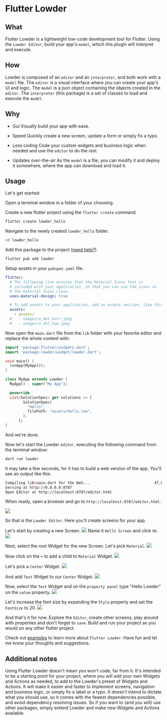 # Flutter Lowder

## What

Flutter Lowder is a lightweight low-code development tool for Flutter.
Using the `Lowder Editor`, build your app's `model`, which this plugin will interpret and execute.

## How

Lowder is composed of an `editor` and an `interpreter`, and both work with a `model` file.
The `editor` is a visual interface where you can create your app's UI and logic.
The `model` is a json object containing the objects created in the `editor`.
The `interpreter` (this package) is a set of classes to load and execute the `model`.

## Why

* Gui
Visually build your app with ease. 

* Speed
Quickly create a new screen, update a form or simply fix a typo.

* Less coding
Code your custom widgets and business logic when needed and use the `editor` to do the rest.

* Updates over-the-air
As the `model` is a file, you can modify it and deploy it somewhere, where the app can download and load it.

## Usage

Let's get started:

Open a terminal window in a folder of your choosing.

Create a new flutter project using the `flutter create` command.
```sh
flutter create lowder_hello
```

Navigate to the newly created `lowder_hello` folder.
```sh
cd lowder_hello
```

Add this package to the project ([need help?](https://pub.dev/packages/lowder/install)).
```sh
flutter pub add lowder
```

Setup assets in your `pubspec.yaml` file.
```yaml
flutter:
  # The following line ensures that the Material Icons font is
  # included with your application, so that you can use the icons in
  # the material Icons class.
  uses-material-design: true

  # To add assets to your application, add an assets section, like this:
  assets:
    - assets/
  #   - images/a_dot_burr.jpeg
  #   - images/a_dot_ham.jpeg
```

Now open the `main.dart` file from the `lib` folder with your favorite editor and replace the whole content with:

```dart
import 'package:flutter/widgets.dart';
import 'package:lowder/widget/lowder.dart';

void main() {
  runApp(MyApp());
}

class MyApp extends Lowder {
  MyApp() : super("My App");

  @override
  List<SolutionSpec> get solutions => [
        SolutionSpec(
          "Hello",
          filePath: "assets/hello.low",
        ),
      ];
}
```

And we're done.

Now let's start the Lowder `editor`, executing the following command from the terminal window:
```sh
dart run lowder
```
It may take a few seconds, for it has to build a web version of the app.
You'll see an output like this:
```sh
Compiling lib\main.dart for the Web...                             47,0s
Serving at http://0.0.0.0:8787
Open Editor at http://localhost:8787/editor.html
```
When ready, open a browser and go to `http://localhost:8787/editor.html`.

![](https://github.com/HCaseira/lowder_flutter/raw/main/repo_files/images/editor_0.png)

So that is the `Lowder Editor`. Here you'll create screens for your app.

Let's start by creating a new Screen.
![](https://github.com/HCaseira/lowder_flutter/raw/main/repo_files/images/editor_1.png)
Name it `Hello Screen` and click `Ok`.
![](https://github.com/HCaseira/lowder_flutter/raw/main/repo_files/images/editor_2.png)

Next, select the root Widget for the new Screen. Let's pick `Material`.
![](https://github.com/HCaseira/lowder_flutter/raw/main/repo_files/images/editor_3.png)

Now click on the `+` to add a child to `Material` Widget.
![](https://github.com/HCaseira/lowder_flutter/raw/main/repo_files/images/editor_4.png)

Let's pick a `Center` Widget.
![](https://github.com/HCaseira/lowder_flutter/raw/main/repo_files/images/editor_5.png)

And add `Text` Widget to our `Center` Widget.
![](https://github.com/HCaseira/lowder_flutter/raw/main/repo_files/images/editor_6.png)

Now, select the `Text` Widget and on the `property panel` type "Hello Lowder" on the `value` property.
![](https://github.com/HCaseira/lowder_flutter/raw/main/repo_files/images/editor_7.png)

Let's increase the font size by expanding the `Style` property and set the `FontSize` to 20.
![](https://github.com/HCaseira/lowder_flutter/raw/main/repo_files/images/editor_8.png)

And that's it for now.
Explore the `Editor`, create other screens, play around with properties and don't forget to `save`.
Build and run your project as you would on any other flutter project.

Check out [examples](https://github.com/HCaseira/lowder_flutter/blob/main/example) to learn more about `Flutter Lowder`.
Have fun and let me know your thoughts and suggestions.


## Additional notes

Using Flutter Lowder doesn't mean you won't code, far from it. It's intended to be a starting point for your project, where you will add your own Widgets and Actions as needed, to add to the Lowder's preset of Widgets and Actions.
It will make it easier and faster to implement screens, navigation and business logic, or simply fix a label or a typo.
It doesn't intend to dictate what you should use, so it comes with the fewest dependencies possible, and avoid dependency resolving issues. So if you want to (and you will) use other packages, simply extend Lowder and make new Widgets and Actions available.